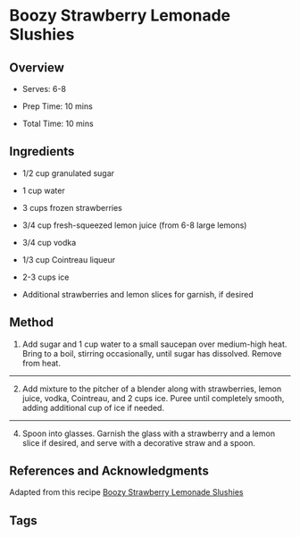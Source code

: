# Boozy Strawberry Lemonade Slushies

## Overview

- Serves: 6-8

- Prep Time: 10 mins

- Total Time: 10 mins

## Ingredients

- 1/2 cup granulated sugar

- 1 cup water

- 3 cups frozen strawberries

- 3/4 cup fresh-squeezed lemon juice (from 6-8 large lemons)

- 3/4 cup vodka

- 1/3 cup Cointreau liqueur

- 2-3 cups ice

- Additional strawberries and lemon slices for garnish, if desired


## Method

1. Add sugar and 1 cup water to a small saucepan over medium-high heat. Bring to a boil, stirring occasionally, until sugar has dissolved. Remove from heat.
---
2. Add mixture to the pitcher of a blender along with strawberries, lemon juice, vodka, Cointreau, and 2 cups ice. Puree until completely smooth, adding additional cup of ice if needed.
---
4. Spoon into glasses. Garnish the glass with a strawberry and a lemon slice if desired, and serve with a decorative straw and a spoon.


## References and Acknowledgments

Adapted from this recipe [Boozy Strawberry Lemonade Slushies](https://www.kitchentreaty.com/boozy-strawberry-lemonade-slushies/)

## Tags


